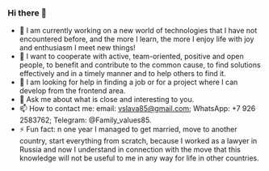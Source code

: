 ### Hi there 👋

- 🔭 I am currently working on a new world of technologies that I have not encountered before, and the more I learn, the more I enjoy life with joy and enthusiasm I meet new things!
- 👯 I want to cooperate with active, team-oriented, positive and open people, to benefit and contribute to the common cause, to find solutions effectively and in a timely manner and to help others to find it.
- 🤔 I am looking for help in finding a job or for a project where I can develop from the frontend area.
- 💬 Ask me about what is close and interesting to you.
- 📫 How to contact me:
email: vslava85@gmail.com;
WhatsApp: +7 926 2583762;
Telegram: @Family_values85.
- ⚡ Fun fact: n one year I managed to get married, move to another country, start everything from scratch, because I worked as a lawyer in Russia and now I understand in connection with the move that this knowledge will not be useful to me in any way for life in other countries.
